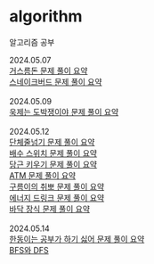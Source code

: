 # algorithm
알고리즘 공부

2024.05.07<br/>
[거스름돈 문제 풀이 요약](https://github.com/jiwonan/algorithm/blob/main/%EB%B0%B1%EC%A4%80/Bronze/5585.%E2%80%85%EA%B1%B0%EC%8A%A4%EB%A6%84%EB%8F%88/README.md#%ED%92%80%EC%9D%B4-%EC%9A%94%EC%95%BD)<br/>
[스네이크버드 문제 풀이 요약](https://github.com/jiwonan/algorithm/blob/main/%EB%B0%B1%EC%A4%80/Silver/16435.%E2%80%85%EC%8A%A4%EB%84%A4%EC%9D%B4%ED%81%AC%EB%B2%84%EB%93%9C/README.md#%ED%92%80%EC%9D%B4-%EC%9A%94%EC%95%BD)
<br/>
<br/>
2024.05.09<br/>
[욱제는 도박쟁이야 문제 풀이 요약](https://github.com/jiwonan/algorithm/tree/main/%EB%B0%B1%EC%A4%80/Silver/14655.%E2%80%85%EC%9A%B1%EC%A0%9C%EB%8A%94%E2%80%85%EB%8F%84%EB%B0%95%EC%9F%81%EC%9D%B4%EC%95%BC%EF%BC%81%EF%BC%81#%ED%92%80%EC%9D%B4-%EC%9A%94%EC%95%BD)
<br/>
<br/>
2024.05.12<br/>
[단체줄넘기 문제 풀이 요약](https://github.com/jiwonan/algorithm/blob/main/%EB%B0%B1%EC%A4%80/Silver/30457.%E2%80%85%EB%8B%A8%EC%B2%B4%EC%A4%84%EB%84%98%EA%B8%B0/README.md#%ED%92%80%EC%9D%B4-%EC%9A%94%EC%95%BD)<br/>
[배수 스위치 문제 풀이 요약](https://github.com/jiwonan/algorithm/blob/main/%EB%B0%B1%EC%A4%80/Silver/12927.%E2%80%85%EB%B0%B0%EC%88%98%E2%80%85%EC%8A%A4%EC%9C%84%EC%B9%98/README.md#%ED%92%80%EC%9D%B4-%EC%9A%94%EC%95%BD)<br/>
[당근 키우기 문제 풀이 요약](https://github.com/jiwonan/algorithm/blob/main/%EB%B0%B1%EC%A4%80/Silver/20363.%E2%80%85%EB%8B%B9%EA%B7%BC%E2%80%85%ED%82%A4%EC%9A%B0%EA%B8%B0/README.md#%ED%92%80%EC%9D%B4-%EC%9A%94%EC%95%BD)<br/>
[ATM 문제 풀이 요약](https://github.com/jiwonan/algorithm/blob/main/%EB%B0%B1%EC%A4%80/Silver/11399.%E2%80%85ATM/README.md#%ED%92%80%EC%9D%B4-%EC%9A%94%EC%95%BD)<br/>
[구름이의 취뽀 문제 풀이 요약](https://github.com/jiwonan/algorithm/blob/main/%EB%B0%B1%EC%A4%80/Silver/29155.%E2%80%85%EA%B0%9C%EB%B0%9C%EC%9E%90%E2%80%85%EC%A7%80%EB%A7%9D%EC%83%9D%E2%80%85%EA%B5%AC%EB%A6%84%EC%9D%B4%EC%9D%98%E2%80%85%EC%B7%A8%EC%97%85%E2%80%85%EB%BD%80%EA%B0%9C%EA%B8%B0/README.md#%ED%92%80%EC%9D%B4-%EC%9A%94%EC%95%BD)<br/>
[에너지 드링크 문제 풀이 요약](https://github.com/jiwonan/algorithm/blob/main/%EB%B0%B1%EC%A4%80/Silver/20115.%E2%80%85%EC%97%90%EB%84%88%EC%A7%80%E2%80%85%EB%93%9C%EB%A7%81%ED%81%AC/README.md#%ED%92%80%EC%9D%B4%EC%9A%94%EC%95%BD)<br/>
[바닥 장식 문제 풀이 요약](https://github.com/jiwonan/algorithm/blob/main/%EB%B0%B1%EC%A4%80/Silver/1388.%E2%80%85%EB%B0%94%EB%8B%A5%E2%80%85%EC%9E%A5%EC%8B%9D/README.md#%ED%92%80%EC%9D%B4-%EC%9A%94%EC%95%BD)<br/>
<br/>
2024.05.14<br/>
[한동이는 공부가 하기 싫어 문제 풀이 요약](https://github.com/jiwonan/algorithm/blob/main/%EB%B0%B1%EC%A4%80/Silver/3182.%E2%80%85%ED%95%9C%EB%8F%99%EC%9D%B4%EB%8A%94%E2%80%85%EA%B3%B5%EB%B6%80%EA%B0%80%E2%80%85%ED%95%98%EA%B8%B0%E2%80%85%EC%8B%AB%EC%96%B4%EF%BC%81/README.md)<br/>
[BFS와 DFS](https://github.com/jiwonan/algorithm/tree/main/%EB%B0%B1%EC%A4%80/Silver/1260.%E2%80%85DFS%EC%99%80%E2%80%85BFS)
